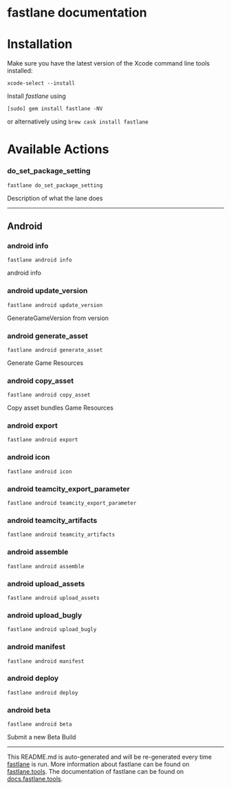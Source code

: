 fastlane documentation
================
# Installation

Make sure you have the latest version of the Xcode command line tools installed:

```
xcode-select --install
```

Install _fastlane_ using
```
[sudo] gem install fastlane -NV
```
or alternatively using `brew cask install fastlane`

# Available Actions
### do_set_package_setting
```
fastlane do_set_package_setting
```
Description of what the lane does

----

## Android
### android info
```
fastlane android info
```
android info
### android update_version
```
fastlane android update_version
```
GenerateGameVersion from version
### android generate_asset
```
fastlane android generate_asset
```
Generate Game Resources
### android copy_asset
```
fastlane android copy_asset
```
Copy asset bundles Game Resources
### android export
```
fastlane android export
```

### android icon
```
fastlane android icon
```

### android teamcity_export_parameter
```
fastlane android teamcity_export_parameter
```

### android teamcity_artifacts
```
fastlane android teamcity_artifacts
```

### android assemble
```
fastlane android assemble
```

### android upload_assets
```
fastlane android upload_assets
```

### android upload_bugly
```
fastlane android upload_bugly
```

### android manifest
```
fastlane android manifest
```

### android deploy
```
fastlane android deploy
```

### android beta
```
fastlane android beta
```
Submit a new Beta Build

----

This README.md is auto-generated and will be re-generated every time [fastlane](https://fastlane.tools) is run.
More information about fastlane can be found on [fastlane.tools](https://fastlane.tools).
The documentation of fastlane can be found on [docs.fastlane.tools](https://docs.fastlane.tools).
